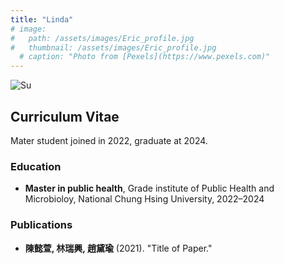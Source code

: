 ```yaml
---
title: "Linda"
# image: 
#   path: /assets/images/Eric_profile.jpg
#   thumbnail: /assets/images/Eric_profile.jpg
  # caption: "Photo from [Pexels](https://www.pexels.com)"
---
```


<img src="{{ '/assets/images/Linda.jpg' | relative_url }}" alt="Su" style="max-width: 300px; height: auto;">

## Curriculum Vitae
Mater student joined in 2022, graduate at 2024.
### Education
- **Master in public health**, Grade institute of Public Health and Microbioloy, National Chung Hsing University, 2022–2024

<!-- ### Experience
- **Research Assistant**, XYZ Lab, 2018–Present
  - Conducted research on scRNA-seq and transcriptomics. -->

### Publications
- **陳懿萱, 林瑞興, 趙黛瑜** (2021). "Title of Paper."